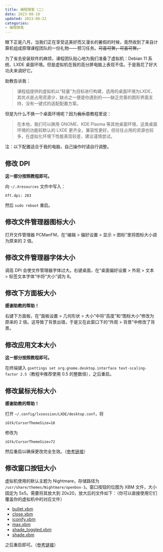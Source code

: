 ```yaml
---
title: 编程随笔（二）
date: 2023-08-18
updated: 2023-08-22
categories:
- 编程随笔
---
```

眼下正是八月，当我们正在享受这美好而又漫长的暑假的时候，竟然收到了来自计算机组成原理课程团队的一份礼物——预习任务。~~可喜可贺，可喜可贺。~~

为了省去安装软件的麻烦，课程团队贴心地为我们准备了虚拟机：Debian 11 系统、LXDE 桌面环境。但是虚拟机在我的高分屏电脑上表现不佳。于是我花了好大功夫来调好它。

助教告诉我：

> 课程组提供的虚拟机以“轻量”为目标进行构建，选用的桌面环境为LXDE，其优点是占用资源少，缺点之一便是你遇到的——缺乏完善的图形界面支持，没有一键式的适配配置方案。

但是为什么不换一个桌面环境呢？因为~~我乐意~~教程里说：

> 在本地，我们可以换用 GNOME、KDE Plasma 等其他桌面环境，这类桌面环境的功能较默认的 LXDE 更齐全，兼容性更好。但往往占用的资源也较多，在虚拟化环境下性能表现较差，建议谨慎尝试。

注：以下配置适合于我的电脑，自己操作时请自行调整。

## 修改 DPI
**这一部分按照教程即可。**

向 `~/.Xresources` 文件中写入：
```
Xft.dpi: 283
```
然后 `sudo reboot` 重启。

## 修改文件管理器图标大小
打开文件管理器 PCManFM，在“编辑 > 偏好设置 > 显示 > 图标”里将图标大小调为原来的 2 倍。

## 修改文件管理器字体大小
调高 DPI 会使文件管理器字体过大。右键桌面，在“桌面偏好设置 > 外观 > 文本 > 标签文本字体”中将“大小”调为 8。

## 修改下方面板大小
**感谢助教的帮助！**

右键下方面板，在“面板设置 > 几何形状 > 大小”中将“高度”和“图标大小”修改为原来的 2 倍。这导致了背景出错，于是又在此窗口下的“外观 > 背景”中修改了背景。


## 修改应用文本大小
**这一部分按照教程即可。**

在终端键入 `gsettings set org.gnome.desktop.interface text-scaling-factor 2.5`（教程中推荐使用 0.5 的整数倍），之后重启。

## 修改鼠标光标大小
**感谢助教的帮助！**

打开 `~/.config/lxsession/LXDE/desktop.conf`，将
```
iGtk/CursorThemeSize=18
```
修改为
```
iGtk/CursorThemeSize=72
```
然后重启以确保更改完全生效。（[参考链接](https://www.reddit.com/r/linux4noobs/comments/64nj3y/increasing_cursor_size_arch_lxde/)）

## 修改窗口按钮大小
虚拟机使用的默认主题为 Nightmare，存储路径为 `/usr/share/themes/Nightmare/openbox-3`。窗口按钮的位图为 XBM 文件，大小固定为 5x5。需要将其放大到 20x20，放大后的文件如下：（你可以直接使用它们覆盖你的虚拟机中的对应文件）
 -  [bullet.xbm](/images/openbox-3/bullet.xbm)
 -  [close.xbm](/images/openbox-3/close.xbm)
 -  [iconify.xbm](/images/openbox-3/iconify.xbm)
 -  [max.xbm](/images/openbox-3/max.xbm)
 -  [shade_toggled.xbm](/images/openbox-3/shade_toggled.xbm)
 -  [shade.xbm](/images/openbox-3/shade.xbm)

之后重启即可。（[参考链接](https://forum.xfce.org/viewtopic.php?id=9312)）
